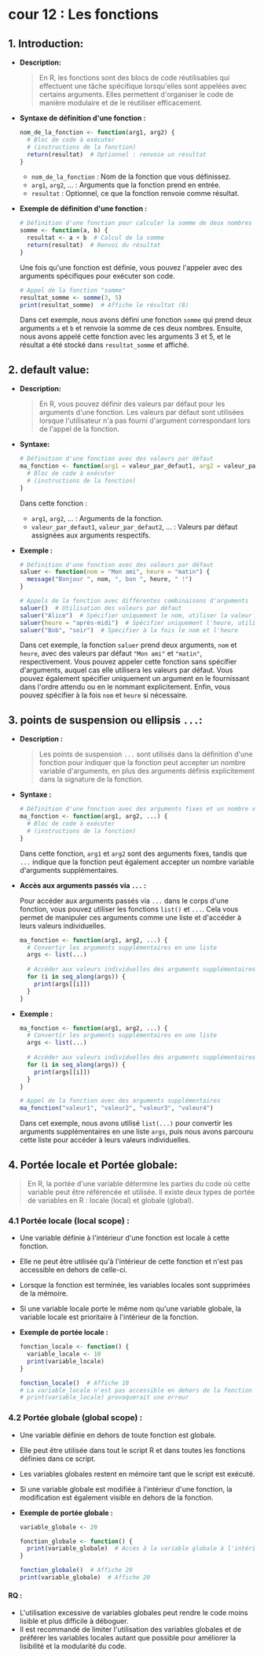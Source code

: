 # cour 12 : **Les fonctions**


## 1. **Introduction:**

- **Description:**

  >En R, les fonctions sont des blocs de code réutilisables qui effectuent une tâche spécifique lorsqu'elles sont appelées avec certains arguments. Elles permettent d'organiser le code de manière modulaire et de le réutiliser efficacement. 



- **Syntaxe de définition d'une fonction :**


  ```R
  nom_de_la_fonction <- function(arg1, arg2) {
    # Bloc de code à exécuter
    # (instructions de la fonction)
    return(resultat)  # Optionnel : renvoie un résultat
  }
  ```

  - `nom_de_la_fonction` : Nom de la fonction que vous définissez.
  - `arg1`, `arg2`, ... : Arguments que la fonction prend en entrée.
  - `resultat` : Optionnel, ce que la fonction renvoie comme résultat.


- **Exemple de définition d'une fonction :**

  ```R
  # Définition d'une fonction pour calculer la somme de deux nombres
  somme <- function(a, b) {
    resultat <- a + b  # Calcul de la somme
    return(resultat)  # Renvoi du résultat
  }
  ```


  Une fois qu'une fonction est définie, vous pouvez l'appeler avec des arguments spécifiques pour exécuter son code.

  ```R
  # Appel de la fonction "somme"
  resultat_somme <- somme(3, 5)
  print(resultat_somme)  # Affiche le résultat (8)
  ```

  Dans cet exemple, nous avons défini une fonction `somme` qui prend deux arguments `a` et `b` et renvoie la somme de ces deux nombres. Ensuite, nous avons appelé cette fonction avec les arguments 3 et 5, et le résultat a été stocké dans `resultat_somme` et affiché.



## 2. **default value:**

- **Description:**

  >En R, vous pouvez définir des valeurs par défaut pour les arguments d'une fonction. Les valeurs par défaut sont utilisées lorsque l'utilisateur n'a pas fourni d'argument correspondant lors de l'appel de la fonction. 


- **Syntaxe:**

  ```R
  # Définition d'une fonction avec des valeurs par défaut
  ma_fonction <- function(arg1 = valeur_par_defaut1, arg2 = valeur_par_defaut2, ...) {
    # Bloc de code à exécuter
    # (instructions de la fonction)
  }
  ```

  Dans cette fonction :
    - `arg1`, `arg2`, ... : Arguments de la fonction.
    - `valeur_par_defaut1`, `valeur_par_defaut2`, ... : Valeurs par défaut assignées aux arguments respectifs.

- **Exemple :**

  ```R
  # Définition d'une fonction avec des valeurs par défaut
  saluer <- function(nom = "Mon ami", heure = "matin") {
    message("Bonjour ", nom, ", bon ", heure, " !")
  }

  # Appels de la fonction avec différentes combinaisons d'arguments
  saluer()  # Utilisation des valeurs par défaut
  saluer("Alice")  # Spécifier uniquement le nom, utiliser la valeur par défaut pour l'heure
  saluer(heure = "après-midi")  # Spécifier uniquement l'heure, utiliser la valeur par défaut pour le nom
  saluer("Bob", "soir")  # Spécifier à la fois le nom et l'heure
  ```

  Dans cet exemple, la fonction `saluer` prend deux arguments, `nom` et `heure`, avec des valeurs par défaut `"Mon ami"` et `"matin"`, respectivement. Vous pouvez appeler cette fonction sans spécifier d'arguments, auquel cas elle utilisera les valeurs par défaut. Vous pouvez également spécifier uniquement un argument en le fournissant dans l'ordre attendu ou en le nommant explicitement. Enfin, vous pouvez spécifier à la fois `nom` et `heure` si nécessaire.



## 3. **points de suspension ou ellipsis ``...``:**



- **Description :**

  >Les points de suspension `...` sont utilisés dans la définition d'une fonction pour indiquer que la fonction peut accepter un nombre variable d'arguments, en plus des arguments définis explicitement dans la signature de la fonction.


- **Syntaxe :**

  ```R
  # Définition d'une fonction avec des arguments fixes et un nombre variable d'arguments
  ma_fonction <- function(arg1, arg2, ...) {
    # Bloc de code à exécuter
    # (instructions de la fonction)
  }
  ```

  Dans cette fonction, `arg1` et `arg2` sont des arguments fixes, tandis que `...` indique que la fonction peut également accepter un nombre variable d'arguments supplémentaires.


- **Accès aux arguments passés via `...` :**

  Pour accéder aux arguments passés via `...` dans le corps d'une fonction, vous pouvez utiliser les fonctions `list()` et `...`. Cela vous permet de manipuler ces arguments comme une liste et d'accéder à leurs valeurs individuelles.

  ```R
  ma_fonction <- function(arg1, arg2, ...) {
    # Convertir les arguments supplémentaires en une liste
    args <- list(...)
    
    # Accéder aux valeurs individuelles des arguments supplémentaires
    for (i in seq_along(args)) {
      print(args[[i]])
    }
  }
  ```


- **Exemple :**

  ```R
  ma_fonction <- function(arg1, arg2, ...) {
    # Convertir les arguments supplémentaires en une liste
    args <- list(...)
    
    # Accéder aux valeurs individuelles des arguments supplémentaires
    for (i in seq_along(args)) {
      print(args[[i]])
    }
  }

  # Appel de la fonction avec des arguments supplémentaires
  ma_fonction("valeur1", "valeur2", "valeur3", "valeur4")
  ```

  Dans cet exemple, nous avons utilisé `list(...)` pour convertir les arguments supplémentaires en une liste `args`, puis nous avons parcouru cette liste pour accéder à leurs valeurs individuelles.



## 4. **Portée locale et Portée globale:**


>En R, la portée d'une variable détermine les parties du code où cette variable peut être référencée et utilisée. Il existe deux types de portée de variables en R : locale (local) et globale (global).


### 4.1 **Portée locale (local scope) :**


- Une variable définie à l'intérieur d'une fonction est locale à cette fonction.
- Elle ne peut être utilisée qu'à l'intérieur de cette fonction et n'est pas accessible en dehors de celle-ci.
- Lorsque la fonction est terminée, les variables locales sont supprimées de la mémoire.
- Si une variable locale porte le même nom qu'une variable globale, la variable locale est prioritaire à l'intérieur de la fonction.


- **Exemple de portée locale :**

  ```R
  fonction_locale <- function() {
    variable_locale <- 10
    print(variable_locale)
  }

  fonction_locale()  # Affiche 10
  # La variable_locale n'est pas accessible en dehors de la fonction
  # print(variable_locale) provoquerait une erreur
  ```

### 4.2 **Portée globale (global scope) :**

- Une variable définie en dehors de toute fonction est globale.
- Elle peut être utilisée dans tout le script R et dans toutes les fonctions définies dans ce script.
- Les variables globales restent en mémoire tant que le script est exécuté.
- Si une variable globale est modifiée à l'intérieur d'une fonction, la modification est également visible en dehors de la fonction.

- **Exemple de portée globale :**

  ```R
  variable_globale <- 20

  fonction_globale <- function() {
    print(variable_globale)  # Accès à la variable globale à l'intérieur de la fonction
  }

  fonction_globale()  # Affiche 20
  print(variable_globale)  # Affiche 20
  ```


#### RQ :
- L'utilisation excessive de variables globales peut rendre le code moins lisible et plus difficile à déboguer.
- Il est recommandé de limiter l'utilisation des variables globales et de préférer les variables locales autant que possible pour améliorer la lisibilité et la modularité du code.